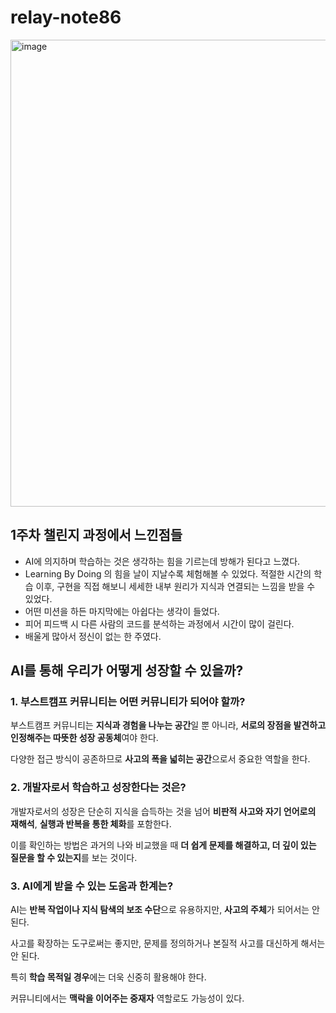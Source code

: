 # relay-note86

<img width="960" height="747" alt="image" src="https://github.com/user-attachments/assets/75c26928-6ed1-4452-a266-e0fd5ef8c2b8" />

<br>

## 1주차 챌린지 과정에서 느낀점들

- AI에 의지하며 학습하는 것은 생각하는 힘을 기르는데 방해가 된다고 느꼈다.
- Learning By Doing 의 힘을 날이 지날수록 체험해볼 수 있었다. 적절한 시간의 학습 이후, 구현을 직접 해보니 세세한 내부 원리가 지식과 연결되는 느낌을 받을 수 있었다.
- 어떤 미션을 하든 마지막에는 아쉽다는 생각이 들었다.
- 피어 피드백 시 다른 사람의 코드를 분석하는 과정에서 시간이 많이 걸린다.
- 배울게 많아서 정신이 없는 한 주였다.

## AI를 통해 우리가 어떻게 성장할 수 있을까?

### 1. 부스트캠프 커뮤니티는 어떤 커뮤니티가 되어야 할까?

부스트캠프 커뮤니티는 **지식과 경험을 나누는 공간**일 뿐 아니라, **서로의 장점을 발견하고 인정해주는 따뜻한 성장 공동체**여야 한다.

다양한 접근 방식이 공존하므로 **사고의 폭을 넓히는 공간**으로서 중요한 역할을 한다.

### 2. 개발자로서 학습하고 성장한다는 것은?

개발자로서의 성장은 단순히 지식을 습득하는 것을 넘어 **비판적 사고와 자기 언어로의 재해석**, **실행과 반복을 통한 체화**를 포함한다.

이를 확인하는 방법은 과거의 나와 비교했을 때 **더 쉽게 문제를 해결하고, 더 깊이 있는 질문을 할 수 있는지**를 보는 것이다.

### 3. AI에게 받을 수 있는 도움과 한계는?

AI는 **반복 작업이나 지식 탐색의 보조 수단**으로 유용하지만, **사고의 주체**가 되어서는 안 된다.

사고를 확장하는 도구로써는 좋지만, 문제를 정의하거나 본질적 사고를 대신하게 해서는 안 된다.

특히 **학습 목적일 경우**에는 더욱 신중히 활용해야 한다.

커뮤니티에서는 **맥락을 이어주는 중재자** 역할로도 가능성이 있다.

